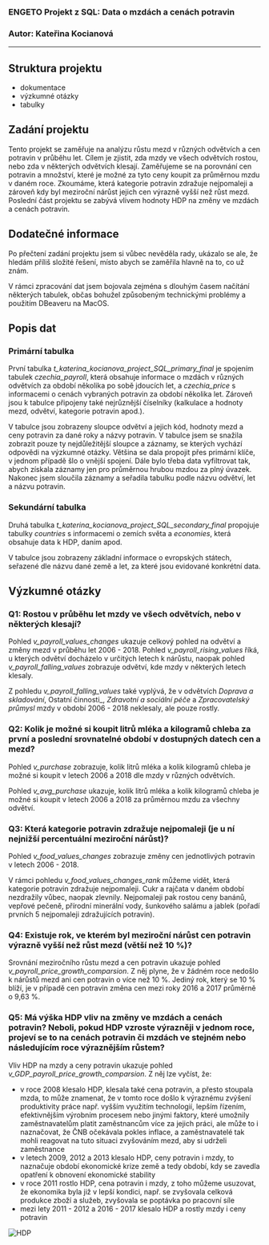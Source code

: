 ### ENGETO Projekt z SQL: Data o mzdách a cenách potravin 

### Autor: Kateřina Kocianová
-----



## Struktura projektu

- dokumentace
- výzkumné otázky
- tabulky



## Zadání projektu

Tento projekt se zaměřuje na analýzu růstu mezd v různých odvětvích a cen potravin v průběhu let. Cílem je zjistit, zda mzdy ve všech odvětvích rostou, nebo zda v některých odvětvích klesají. Zaměřujeme se na porovnání cen potravin a množství, které je možné za tyto ceny koupit za průměrnou mzdu v daném roce. Zkoumáme, která kategorie potravin zdražuje nejpomaleji a zároveň kdy byl meziroční nárůst jejich cen výrazně vyšší než růst mezd. Poslední část projektu se zabývá vlivem hodnoty HDP na změny ve mzdách a cenách potravin.



## Dodatečné informace

Po přečtení zadání projektu jsem si vůbec nevěděla rady, ukázalo se ale, že hledám příliš složité řešení, místo abych se zaměřila hlavně na to, co už znám.

V rámci zpracování dat jsem bojovala zejména s dlouhým časem načítání některých tabulek, občas bohužel způsobeným technickými problémy a použitím DBeaveru na MacOS.



## Popis dat

### Primární tabulka

První tabulka _t_katerina_kocianova_project_SQL_primary_final_ je spojením tabulek _czechia_payroll_, která obsahuje informace o mzdách v různých odvětvích za období několika po sobě jdoucích let, a _czechia_price_ s informacemi o cenách vybraných potravin za období několika let. Zároveň jsou k tabulce připojeny také nejrůznější číselníky (kalkulace a hodnoty mezd, odvětví, kategorie potravin apod.).

V tabulce jsou zobrazeny sloupce odvětví a jejich kód, hodnoty mezd a ceny potravin za dané roky a názvy potravin. V tabulce jsem se snažila zobrazit pouze ty nejdůležitější sloupce a záznamy, se kterých vychází odpovědi na výzkumné otázky. Většina se dala propojit přes primární klíče, v jednom případě šlo o vnější spojení. Dále bylo třeba data vyfiltrovat tak, abych získala záznamy jen pro průměrnou hrubou mzdou za plný úvazek. Nakonec jsem sloučila záznamy a seřadila tabulku podle názvu odvětví, let a názvu potravin.


### Sekundární tabulka

Druhá tabulka _t_katerina_kocianova_project_SQL_secondary_final_ propojuje tabulky _countries_ s informacemi o zemích světa a _economies_, která obsahuje data k HDP, daním apod.

V tabulce jsou zobrazeny základní informace o evropských státech, seřazené dle názvu dané země a let, za které jsou evidované konkrétní data.



## Výzkumné otázky

### Q1: Rostou v průběhu let mzdy ve všech odvětvích, nebo v některých klesají?

Pohled _v_payroll_values_changes_ ukazuje celkový pohled na odvětví a změny mezd v průběhu let 2006 - 2018.
Pohled _v_payroll_rising_values_ říká, u kterých odvětví docházelo v určitých letech k nárůstu, naopak pohled _v_payroll_falling_values_ zobrazuje odvětví, kde mzdy v některých letech klesaly. 

Z pohledu _v_payroll_falling_values_ také vyplývá, že v odvětvích _Doprava a skladování_, Ostatní činnosti_, _Zdravotní a sociální péče_ a _Zpracovatelský průmysl_ mzdy v období 2006 - 2018 neklesaly, ale pouze rostly.


### Q2: Kolik je možné si koupit litrů mléka a kilogramů chleba za první a poslední srovnatelné období v dostupných datech cen a mezd?

Pohled _v_purchase_ zobrazuje, kolik litrů mléka a kolik kilogramů chleba je možné si koupit v letech 2006 a 2018 dle mzdy v různých odvětvích.

Pohled _v_avg_purchase_ ukazuje, kolik litrů mléka a kolik kilogramů chleba je možné si koupit v letech 2006 a 2018 za průměrnou mzdu za všechny odvětví.


### Q3: Která kategorie potravin zdražuje nejpomaleji (je u ní nejnižší percentuální meziroční nárůst)?

Pohled _v_food_values_changes_ zobrazuje změny cen jednotlivých potravin v letech 2006 - 2018.

V rámci pohledu _v_food_values_changes_rank_ můžeme vidět, která kategorie potravin zdražuje nejpomaleji. Cukr a rajčata v daném období nezdražily vůbec, naopak zlevnily. Nejpomaleji pak rostou ceny banánů, vepřové pečeně, přírodní minerální vody, šunkového salámu a jablek (pořadí prvních 5 nejpomaleji zdražujících potravin).


### Q4: Existuje rok, ve kterém byl meziroční nárůst cen potravin výrazně vyšší než růst mezd (větší než 10 %)?

Srovnání meziročního růstu mezd a cen potravin ukazuje pohled _v_payroll_price_growth_comparsion_. Z něj plyne, že v žádném roce nedošlo k nárůstů mezd ani cen potravin o více než 10 %. Jediný rok, který se 10 % blíží, je v případě cen potravin změna cen mezi roky 2016 a 2017 průměrně o 9,63 %.


### Q5: Má výška HDP vliv na změny ve mzdách a cenách potravin? Neboli, pokud HDP vzroste výrazněji v jednom roce, projeví se to na cenách potravin či mzdách ve stejném nebo následujícím roce výraznějším růstem?

Vliv HDP na mzdy a ceny potravin ukazuje pohled _v_GDP_payroll_price_growth_comparsion_. Z něj lze vyčíst, že:

- v roce 2008 klesalo HDP, klesala také cena potravin, a přesto stoupala mzda, to může znamenat, že v tomto roce došlo k výraznému zvýšení produktivity práce např. vyšším využitím technologií, lepším řízením, efektivnějším výrobním procesem nebo jinými faktory, které umožnily zaměstnavatelům platit zaměstnancům více za jejich práci, ale může to i naznačovat, že ČNB očekávala pokles inflace, a zaměstnavatelé tak mohli reagovat na tuto situaci zvyšováním mezd, aby si udrželi zaměstnance
- v letech 2009, 2012 a 2013 klesalo HDP, ceny potravin i mzdy, to naznačuje období ekonomické krize země a tedy období, kdy se zavedla opatření k obnovení ekonomické stability
- v roce 2011 rostlo HDP, cena potravin i mzdy, z toho můžeme usuzovat, že ekonomika byla již v lepší kondici, např. se zvyšovala celková produkce zboží a služeb, zvyšovala se poptávka po pracovní síle
- mezi lety 2011 - 2012 a 2016 - 2017 klesalo HDP a rostly mzdy i ceny potravin

![HDP](https://github.com/kafkule/project_SQL/assets/68855214/ce54a2d1-87ac-4d9d-8563-6ac03d8dce6e)

